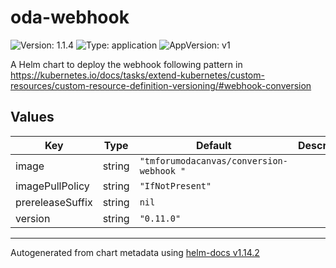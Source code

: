 # oda-webhook

![Version: 1.1.4](https://img.shields.io/badge/Version-1.1.4-informational?style=flat-square) ![Type: application](https://img.shields.io/badge/Type-application-informational?style=flat-square) ![AppVersion: v1](https://img.shields.io/badge/AppVersion-v1-informational?style=flat-square)

A Helm chart to deploy the webhook following pattern in https://kubernetes.io/docs/tasks/extend-kubernetes/custom-resources/custom-resource-definition-versioning/#webhook-conversion

## Values

| Key | Type | Default | Description |
|-----|------|---------|-------------|
| image | string | `"tmforumodacanvas/conversion-webhook "` |  |
| imagePullPolicy | string | `"IfNotPresent"` |  |
| prereleaseSuffix | string | `nil` |  |
| version | string | `"0.11.0"` |  |

----------------------------------------------
Autogenerated from chart metadata using [helm-docs v1.14.2](https://github.com/norwoodj/helm-docs/releases/v1.14.2)
